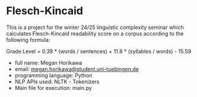 # Flesch-Kincaid
This is a project for the winter 24/25 linguistic complexity seminar which calculates Flesch-Kincaid readability score on a corpus according to the following formula:

Grade Level = 0.39 * (words / sentences) + 11.8 * (syllables / words) - 15.59

- full name: Megan Horikawa
- email: megan.horikawa@student.uni-tuebingen.de
- programming language: Python
- NLP APIs used: NLTK - Tokenizers
- Main file for execution: main.py

